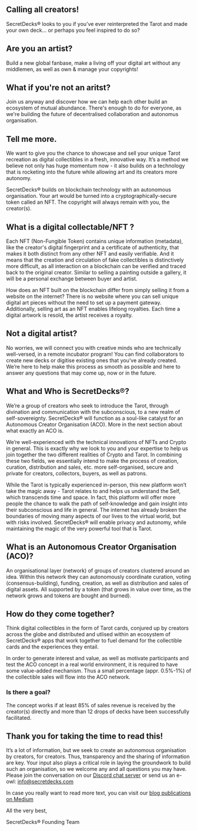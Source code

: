 ## Calling all creators! 
SecretDecks® looks to you if you’ve ever reinterpreted the Tarot and made your own deck... or perhaps you feel inspired to do so? 
## Are you an artist?  
Build a new global fanbase, make a living off your digital art without any middlemen, as well as own & manage your copyrights!
## What if you're not an aritst? 
Join us anyway and discover how we can help each other build an ecosystem of mutual abundance. 
There's enough to do for everyone, as we're building the future of decentralised collaboration and autonomus organisation. 

## Tell me more.
We want to give you the chance to showcase and sell your unique Tarot recreation as digital collectibles in a fresh, innovative way. It’s a method we believe not only has huge momentum now - it also builds on a technology that is rocketing into the future while allowing art and its creators more autonomy. 

SecretDecks® builds on blockchain technology with an autonomous organisation. Your art would be turned into a cryptographically-secure token called an NFT. The copyright will always remain with you, the creator(s). 

## What is a digital collectable/NFT ?
Each NFT (Non-Fungible Token) contains unique information (metadata), like the creator's digital fingerprint and a certificate of authenticity, that makes it both distinct from any other NFT and easily verifiable. And it means that the creation and circulation of fake collectibles is distinctively more difficult, as all interaction on a blockchain can be verified and traced back to the original creator. Similar to selling a painting outside a gallery, it will be a personal exchange between buyer and artist. 

How does an NFT built on the blockchain differ from simply selling it from a website on the internet? There is no website where you can sell unique digital art pieces without the need to set up a payment gateway. Additionally, selling art as an NFT enables lifelong royalties. Each time a digital artwork is resold, the artist receives a royalty. 

## Not a digital artist? 
No worries, we will connect you with creative minds who are technically well-versed, in a remote incubator program! You can find collaborators to create new decks or digitise existing ones that you’ve already created. We’re here to help make this process as smooth as possible and here to answer any questions that may come up, now or in the future.

## What and Who is SecretDecks®?
We’re a group of creators who seek to introduce the Tarot, through divination and communication with the subconscious, to a new realm of self-sovereignty. SecretDecks® will function as a soul-like catalyst for an Autonomous Creator Organisation (ACO). More in the next section about what exactly an ACO is. 

We’re well-experienced with the technical innovations of NFTs and Crypto in general. This is exactly why we look to you and your expertise to help us join together the two different realities of Crypto and Tarot. In combining these two fields, we essentially intend to make the process of creation, curation, distribution and sales, etc. more self-organised, secure and private for creators, collectors, buyers, as well as patrons. 
 
While the Tarot is typically experienced in-person, this new platform won’t take the magic away - Tarot relates to and helps us understand the Self, which transcends time and space. In fact, this platform will offer more people the chance to walk the path of self-knowledge and gain insight into their subconscious and life in general. The internet has already broken the boundaries of moving many aspects of our lives to the virtual world, but with risks involved. SecretDecks® will enable privacy and autonomy, while maintaining the magic of the very powerful tool that is Tarot.

## What is an Autonomous Creator Organisation (ACO)?
An organisational layer (network) of groups of creators clustered around an idea. Within this network they can autonomously coordinate curation, voting (consensus-building), funding, creation, as well as distribution and sales of digital assets. All supported by a token (that grows in value over time, as the network grows and tokens are bought and burned).

## How do they come together?
Think digital collectibles in the form of Tarot cards, conjured up by creators across the globe and distributed and utlised within an ecosystem of SecretDecks® apps that work together to fuel demand for the collectible cards and the experiences they entail.

In order to generate interest and value, as well as motivate participants and test the ACO concept in a real world environment, it is required to have some value-added mechanism. Thus a small percentage (appr. 0.5%-1%) of the collectible sales will flow into the ACO network. 

### Is there a goal?
The concept works if at least 85% of sales revenue is received by the creator(s) directly and more than 12 drops of decks have been successfully facilitated.

## Thank you for taking the time to read this! 
It’s a lot of information, but we seek to create an autonomous organisation by creators, for creators. Thus, transparency and the sharing of information are key. Your input also plays a critical role in laying the groundwork to build such an organisation, so we welcome any and all questions you may have. 
Please join the conversation on our [Discord chat server](https://discord.gg/Ww85r7yJMk) or send us an e-owl: info@secretdecks.com

In case you really want to read more text, you can visit our [blog publications on Medium](https://medium.com/@secretdecks)


All the very best,

SecretDecks® Founding Team


